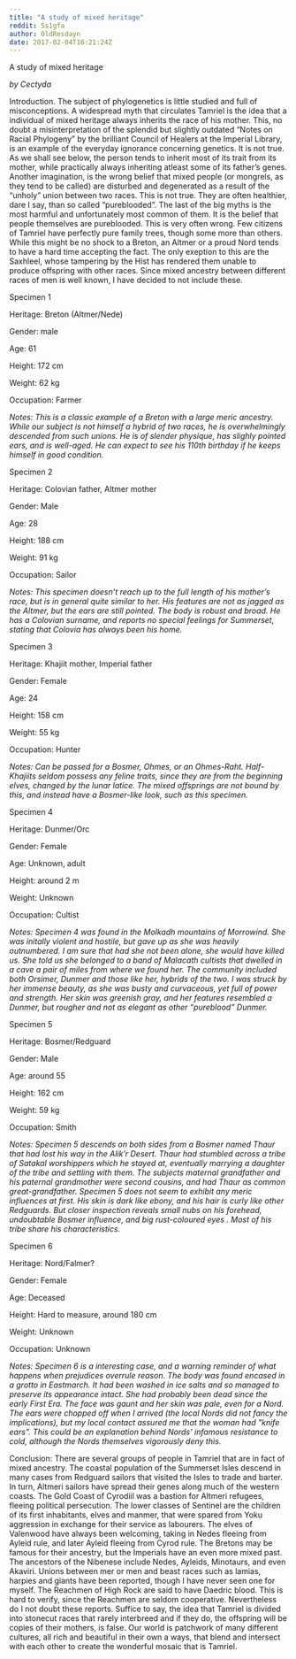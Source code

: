 ```yaml
---
title: "A study of mixed heritage"
reddit: 5s1gfa
author: OldResdayn
date: 2017-02-04T16:21:24Z
---
```


A study of mixed heritage

*by Cectyda*

Introduction.
The subject of phylogenetics is little studied and full of misconceptions. A widespread myth that circulates Tamriel is the idea that a individual of mixed heritage always inherits the race of his mother. This, no doubt a misinterpretation of the splendid but slightly outdated “Notes on Racial Phylogeny” by the brilliant Council of Healers at the Imperial Library, is an example of the everyday ignorance concerning genetics. It is not true. As we shall see below, the person tends to inherit most of its trait from its mother, while practically always inheriting atleast some of its father’s genes. Another imagination, is the wrong belief that mixed people (or mongrels, as they tend to be called) are disturbed and degenerated as a result of the “unholy” union between two races. This is not true. They are often healthier, dare I say, than so called “pureblooded”. The last of the big myths is the most harmful and unfortunately most common of them. It is the belief that people themselves are pureblooded. This is very often wrong. Few citizens of Tamriel have perfectly pure family trees, though some more than others. While this might be no shock to a Breton, an Altmer or a proud Nord tends to have a hard time accepting the fact. The only exeption to this are the Saxhleel, whose tampering by the Hist has rendered them unable to produce offspring with other races.
Since mixed ancestry between different races of men is well known, I have decided to not include these.    

Specimen 1

Heritage: Breton (Altmer/Nede)

Gender: male

Age: 61

Height: 172 cm

Weight: 62 kg

Occupation: Farmer


*Notes: This is a classic example of a Breton with a large meric ancestry. While our subject is not himself a hybrid of two races, he is overwhelmingly descended from such unions. He is of slender physique, has slighly pointed ears, and is well-aged. He can expect to see his 110th birthday if he keeps himself in good condition.*    
    

Specimen 2

Heritage: Colovian father, Altmer mother

Gender: Male

Age: 28 

Height: 188 cm

Weight: 91 kg

Occupation: Sailor


*Notes: This specimen doesn’t reach up to the full length of his mother’s race, but is in general quite similar to her. His features are not as jagged as the Altmer, but the ears are still pointed. The body is robust and broad. He has a Colovian surname, and reports no special feelings for Summerset, stating that Colovia has always been his home.*    

Specimen 3

Heritage: Khajiit mother, Imperial father

Gender: Female

Age: 24

Height: 158 cm

Weight: 55 kg

Occupation: Hunter


*Notes: Can be passed for a Bosmer, Ohmes, or an Ohmes-Raht. Half-Khajiits seldom possess any feline traits, since they are from the beginning elves, changed by the lunar latice. The mixed offsprings are not bound by this, and instead have a Bosmer-like look, such as this specimen.*


Specimen 4

Heritage: Dunmer/Orc

Gender: Female

Age: Unknown, adult

Height: around 2 m

Weight: Unknown

Occupation: Cultist


*Notes: Specimen 4 was found in the Molkadh mountains of Morrowind. She was initally violent and hostile, but gave up as she was heavily outnumbered. I am sure that had she not been alone, she would have killed us. She told us she belonged to a band of Malacath cultists that dwelled in a cave a pair of miles from where we found her. The community included both Orsimer, Dunmer and those like her, hybrids of the two. I was struck by her immense beauty, as she was busty and curvaceous, yet full of power and strength. Her skin was greenish gray, and her features resembled a Dunmer, but rougher and not as elegant as other “pureblood” Dunmer.*


Specimen 5

Heritage: Bosmer/Redguard

Gender: Male

Age: around 55

Height: 162 cm

Weight: 59 kg

Occupation: Smith


*Notes: Specimen 5 descends on both sides from a Bosmer named Thaur that had lost his way in the Alik’r Desert. Thaur had stumbled across a tribe of Satakal worshippers which he stayed at, eventually marrying a daughter of the tribe and settling with them. The subjects maternal grandfather and his paternal grandmother were second cousins, and had Thaur as common great-grandfather. Specimen 5 does not seem to exhibit any meric influences at first. His skin is dark like ebony, and his hair is curly like other Redguards. But closer inspection reveals small nubs on his forehead, undoubtable Bosmer influence, and big rust-coloured eyes . Most of his tribe share his characteristics.*


Specimen 6

Heritage: Nord/Falmer?

Gender: Female

Age: Deceased

Height: Hard to measure, around 180 cm

Weight: Unknown

Occupation: Unknown


*Notes: Specimen 6 is a interesting case, and a warning reminder of what happens when prejudices overrule reason. The body was found encased in a grotto in Eastmarch. It had been washed in ice salts and so managed to preserve its appearance intact. She had probably been dead since the early First Era. The face was gaunt and her skin was pale, even for a Nord. The ears were chopped off when I arrived (the local Nords did not fancy the implications), but my local contact assured me that the woman had "knife ears". This could be an explanation behind Nords' infamous resistance to cold, although the Nords themselves vigorously deny this.*


Conclusion: 
There are several groups of people in Tamriel that are in fact of mixed ancestry. The coastal population of the Summerset Isles descend in many cases from Redguard sailors that visited the Isles to trade and barter. In turn, Altmeri sailors have spread their genes along much of the western coasts. The Gold Coast of Cyrodiil was a bastion for Altmeri refugees, fleeing political persecution. The lower classes of Sentinel are the children of its first inhabitants, elves and manmer, that were spared from Yoku aggression in exchange for their service as labourers. The elves of Valenwood have always been welcoming, taking in Nedes fleeing from Ayleid rule, and later Ayleid fleeing from Cyrod rule. The Bretons may be famous for their ancestry, but the Imperials have an even more mixed past. The ancestors of the Nibenese include Nedes, Ayleids, Minotaurs, and even Akaviri. 
Unions between mer or men and beast races such as lamias, harpies and giants have been reported, though I have never seen one for myself. The Reachmen of High Rock are said to have Daedric blood. This is hard to verify, since the Reachmen are seldom cooperative. Nevertheless do I not doubt these reports. Suffice to say, the idea that Tamriel is divided into stonecut races that rarely interbreed and if they do, the offspring will be copies of their mothers, is false. Our world is patchwork of many different cultures, all rich and beautiful in their own a ways, that blend and intersect with each other to create the wonderful mosaic that is Tamriel. 

